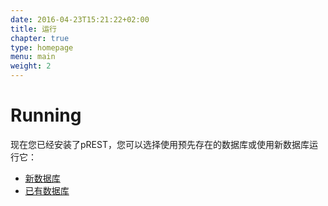 ```yaml
---
date: 2016-04-23T15:21:22+02:00
title: 运行
chapter: true
type: homepage
menu: main
weight: 2
---
```


# Running

现在您已经安装了pREST，您可以选择使用预先存在的数据库或使用新数据库运行它：

- [新数据库](/cn/getting-started/new-database)
- [已有数据库](/cn/getting-started/already-have-db)
